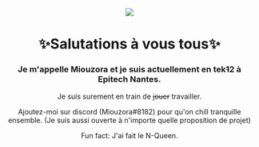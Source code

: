 <div align="center">
  <img src="https://medias.spotern.com/spots/w640/70/70614-1532336916.jpg">
<h1>✨Salutations à vous tous✨</h1>
<h3>Je m'appelle Miouzora et je suis actuellement en tek<strike>1</strike>2 à Epitech Nantes.
  </h3>
<p>Je suis surement en train de <strike>jouer</strike> travailler.</p>
<p>Ajoutez-moi sur discord (Miouzora#8182) pour qu'on chill tranquille ensemble. (Je suis aussi ouverte à n'importe quelle proposition de projet)</p>
<p>Fun fact: J'ai fait le N-Queen.</p>
<div align="center">
<!--
**Miou-zora/Miou-zora** is a ✨ _special_ ✨ repository because its `README.md` (this file) appears on your GitHub profile.

Here are some ideas to get you started:

- 💬 Ask me about ...
- 📫 How to reach me: ...
- 😄 Pronouns: ...
- ⚡ Fun fact: ...+
-->
